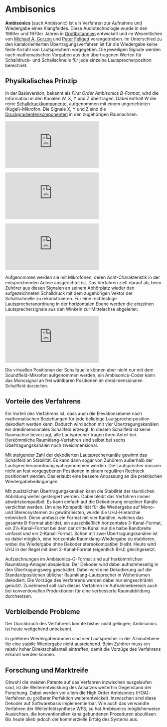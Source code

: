 # Ambisonics

**Ambisonics** (auch Ambisonic) ist ein Verfahren zur Aufnahme und Wiedergabe eines Klangfeldes. Diese Audiotechnologie wurde in den 1960er und 1970er Jahren in [Großbritannien](https://de.wikipedia.org/wiki/Vereinigtes_K%C3%B6nigreich) entwickelt und im Wesentlichen von [Michael A. Gerzon](https://de.wikipedia.org/wiki/Michael_Gerzon) und [Peter Fellgett](https://de.wikipedia.org/wiki/Peter_Fellgett) vorangetrieben. Im Unterschied zu den kanalorientierten Übertragungsverfahren ist für die Wiedergabe keine feste Anzahl von Lautsprechern vorgegeben. Die jeweiligen Signale werden nach mathematischen Vorgaben aus den übertragenen Werten für Schalldruck- und Schallschnelle für jede einzelne Lautsprecherposition berechnet.

## Physikalisches Prinzip

In der Basisversion, bekannt als *First Order Ambisonics B-Format*, wird die Information in den Kanälen W, X, Y und Z übertragen. Dabei enthält W die reine [Schalldruckkomponente](https://de.wikipedia.org/wiki/Schalldruck), aufgenommen mit einem ungerichteten (Kugel)-Mikrofon. Die Signale X, Y und Z sind die [Druckgradientenkomponenten](https://de.wikipedia.org/wiki/Druckgradientenmikrophon) in den zugehörigen Raumachsen.

![equation](http://www.sciweavers.org/tex2img.php?eq=%7B%5Cdisplaystyle%20W%3D1%7D&bc=White&fc=Black&im=jpg&fs=12&ff=arev&edit=0)

![equation](http://www.sciweavers.org/tex2img.php?eq=%7B%5Cdisplaystyle%20X%3D%7B%5Csqrt%20%7B2%7D%7D%5Ccos%20%5Cphi%20%7D&bc=White&fc=Black&im=jpg&fs=12&ff=arev&edit=0)

![equation](http://www.sciweavers.org/tex2img.php?eq=%7B%5Cdisplaystyle%20Y%3D%7B%5Csqrt%20%7B2%7D%7D%5Csin%20%5Cphi%20%7D&bc=White&fc=Black&im=jpg&fs=12&ff=arev&edit=0)

Aufgenommen werden sie mit Mikrofonen, deren Acht-Charakteristik in der entsprechenden Achse ausgerichtet ist. Das Verfahren zielt darauf ab, beim Zuhörer aus diesen Signalen an seinem Abhörplatz wieder den aufgezeichneten Schalldruck mit dem zugehörigen Vektor der Schallschnelle zu rekonstruieren. Für eine rechteckige Lautsprecheranordnung in der horizontalen Ebene werden die einzelnen Lautsprechersignale aus den Winkeln zur Mittelachse abgeleitet:

![equation](http://www.sciweavers.org/tex2img.php?eq=%7B%5Cdisplaystyle%20P_%7Bn%7D%3DW%2BX%2F%28%7B%5Csqrt%20%7B2%7D%7D%5Ccos%20%5Ctheta%20_%7Bn%7D%29%2BY%2F%28%7B%5Csqrt%20%7B2%7D%7D%5Csin%20%5Ctheta%20_%7Bn%7D%29%5C%2C%7D&bc=White&fc=Black&im=jpg&fs=12&ff=arev&edit=0)

Die virtuellen Positionen der Schallquelle können aber nicht nur mit dem Soundfield-Mikrofon aufgenommen werden, ein Ambisonics-Coder kann das Monosignal an frei wählbaren Positionen im dreidimensionalen Schallfeld darstellen.

## Vorteile des Verfahrens

Ein Vorteil des Verfahrens ist, dass auch die Elevationsebene nach mathematischen Beziehungen für jede beliebige Lautsprecherposition dekodiert werden kann. Dadurch wird schon mit vier Übertragungskanälen ein dreidimensionales Schallfeld erzeugt. In diesem Schallfeld ist keine Raumachse bevorzugt, alle Lautsprecher tragen ihren Anteil bei. Herkömmliche Raumklang-Verfahren sind selbst bei sechs Übertragungskanälen noch zweidimensional.

Mit steigender Zahl der dekodierten Lautsprecherkanäle gewinnt das Schallfeld an Stabilität. Es kann dann sogar von Zuhörern außerhalb der Lautsprecheranordnung wahrgenommen werden. Die Lautsprecher müssen nicht an fest vorgegebenen Positionen in einem regulären Rechteck positioniert werden. Das erlaubt eine bessere Anpassung an die praktischen Wiedergabebedingungen.

Mit zusätzlichen Übertragungskanälen kann die Stabilität der räumlichen Abbildung weiter gesteigert werden. Dabei bleibt das Verfahren immer abwärtskompatibel. Es kann einfach auf die Dekodierung einzelner Kanäle verzichtet werden. Um eine Kompatibilität für die Wiedergabe auf Mono- und Stereosystemen zu gewährleisten, wurde die UHJ-Hierarchie entwickelt. Diese umfasst ein Format mit vier Kanälen, welches das gesamte B-Format abbildet, ein ausschließlich horizontales 3-Kanal-Format, ein 2½-Kanal-Format bei dem der dritte Kanal nur die halbe Bandbreite umfasst und ein 2-Kanal-Format. Schon mit zwei Übertragungskanälen ist es dabei möglich, eine horizontale Raumklang-Wiedergabe zu etablieren, wobei die Wiedergabe ohne Dekoder stereokompatibel bleibt. Heute wird UHJ in der Regel mit dem 2-Kanal-Format (eigentlich BHJ) gleichgesetzt.

Aufzeichnungen im Ambisonics-G-Format sind auf herkömmlichen Raumklang-Anlagen abspielbar. Der Dekoder wird dabei aufnahmeseitig in den Übertragungsweg geschaltet. Dabei wird eine Dekodierung auf die Standardpositionen üblicher Raumklang-Lautsprecher in Wohnräumen dekodiert. Die Vorzüge des Verfahrens werden dabei nur eingeschränkt genutzt. Zunehmend soll sich dieses Verfahren im Aufnahmebereich auch bei konventionellen Produktionen für eine verbesserte Raumabbildung durchsetzen.

## Verbleibende Probleme

Der Durchbruch des Verfahrens konnte bisher nicht gelingen; Ambisonics ist heute weitgehend unbekannt.

In größeren Wiedergaberäumen sind vier Lautsprecher in der Azimutebene für eine stabile Wiedergabe nicht ausreichend. Beim Zuhörer muss ein relativ hoher Direktschallanteil eintreffen, damit die Vorzüge des Verfahrens erkannt werden können.

## Forschung und Marktreife

Obwohl die meisten Patente auf das Verfahren inzwischen ausgelaufen sind, ist die Weiterentwicklung des Ansatzes weiterhin Gegenstand der Forschung.
Dabei werden vor allem die High Order Ambisonics (HOA)-Verfahren zu größerer Perfektion weiterentwickelt. Inzwischen sind diese Dekoder auf Softwarebasis implementierbar. Wie auch das verwandte Verfahren der Wellenfeldsynthese WFS, so hat Ambisonics möglicherweise Aussichten, die konventionellen kanalgebundenen Prozeduren abzulösen. Bis heute blieb jedoch der kommerzielle Erfolg des Systems aus.
